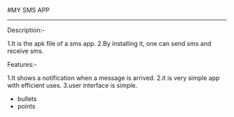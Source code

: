 #MY SMS APP
***********

<p>Description:-</p>
1.It is the apk file of a sms app.
2.By installing it, one can send sms and receive sms.


<p>Features:-</p>
1.It shows a notification when a message is arrived.
2.it is very simple app with efficient uses.
3.user interface is simple.

* bullets
* points
